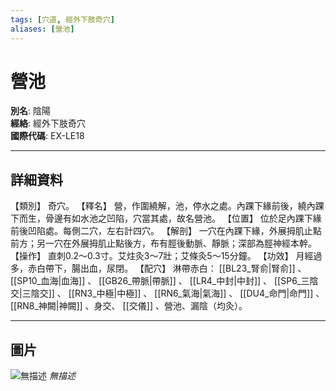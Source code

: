 ```yaml
---
tags: [穴道, 經外下肢奇穴]
aliases: [營池]
---
```


# 營池

**別名**: 陰陽  
**經絡**: 經外下肢奇穴  
**國際代碼**: EX-LE18  

---

## 詳細資料
【類別】
奇穴。
【釋名】
營，作圍繞解，池，停水之處。內踝下緣前後，繞內踝下而生，骨邊有如水池之凹陷，穴當其處，故名營池。
【位置】
位於足內踝下緣前後凹陷處。每側二穴，左右計四穴。
【解剖】
一穴在內踝下緣，外展拇肌止點前方；另一穴在外展拇肌止點後方，布有脛後動脈、靜脈；深部為脛神經本幹。
【操作】
直刺0.2～0.3寸。艾炷灸3～7壯；艾條灸5～15分鐘。
【功效】
月經過多，赤白帶下，腸出血，尿閉。
【配穴】
淋帶赤白： [[BL23_腎俞|腎俞]] 、 [[SP10_血海|血海]] 、 [[GB26_帶脈|帶脈]] 、 [[LR4_中封|中封]] 、 [[SP6_三陰交|三陰交]] 、 [[RN3_中極|中極]] 、 [[RN6_氣海|氣海]] 、 [[DU4_命門|命門]] 、 [[RN8_神闕|神闕]] 、身交、 [[交儀]] 、營池、漏陰（均灸）。

---

## 圖片
![無描述](https://yibian.hopto.org/pic/shu16/481.gif)
_無描述_

